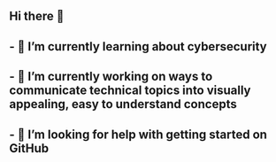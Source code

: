 ## Hi there 👋
## - 🌱 I’m currently learning about cybersecurity
## - 🔭 I’m currently working on ways to communicate technical topics into visually appealing, easy to understand concepts
## - 🤔 I’m looking for help with getting started on GitHub


<!--
**HulaHoopsie/HulaHoopsie** is a ✨ _special_ ✨ repository because its `README.md` (this file) appears on your GitHub profile.

Here are some ideas to get you started:



- 👯 I’m looking to collaborate on ...


- 💬 Ask me about ...
- 📫 How to reach me: ...
- 😄 Pronouns: ...
- ⚡ Fun fact: ...
-->
